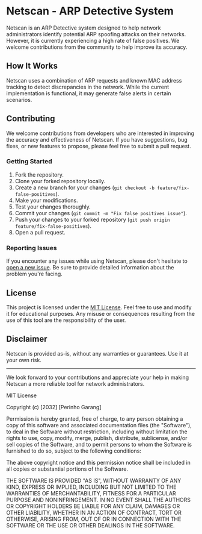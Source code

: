 # Netscan - ARP Detective System

Netscan is an ARP Detective system designed to help network administrators identify potential ARP spoofing attacks on their networks. However, it is currently experiencing a high rate of false positives. We welcome contributions from the community to help improve its accuracy.

## How It Works

Netscan uses a combination of ARP requests and known MAC address tracking to detect discrepancies in the network. While the current implementation is functional, it may generate false alerts in certain scenarios.

## Contributing

We welcome contributions from developers who are interested in improving the accuracy and effectiveness of Netscan. If you have suggestions, bug fixes, or new features to propose, please feel free to submit a pull request.

### Getting Started

1. Fork the repository.
2. Clone your forked repository locally.
3. Create a new branch for your changes (`git checkout -b feature/fix-false-positives`).
4. Make your modifications.
5. Test your changes thoroughly.
6. Commit your changes (`git commit -m "Fix false positives issue"`).
7. Push your changes to your forked repository (`git push origin feature/fix-false-positives`).
8. Open a pull request.

### Reporting Issues

If you encounter any issues while using Netscan, please don't hesitate to [open a new issue](https://github.com/perinhogarang/netscan/issues). Be sure to provide detailed information about the problem you're facing.

## License

This project is licensed under the [MIT License](LICENSE). Feel free to use and modify it for educational purposes. Any misuse or consequences resulting from the use of this tool are the responsibility of the user.

## Disclaimer

Netscan is provided as-is, without any warranties or guarantees. Use it at your own risk.

---

We look forward to your contributions and appreciate your help in making Netscan a more reliable tool for network administrators.



MIT License

Copyright (c) [2032] [Perinho Garang]

Permission is hereby granted, free of charge, to any person obtaining a copy
of this software and associated documentation files (the "Software"), to deal
in the Software without restriction, including without limitation the rights
to use, copy, modify, merge, publish, distribute, sublicense, and/or sell
copies of the Software, and to permit persons to whom the Software is
furnished to do so, subject to the following conditions:

The above copyright notice and this permission notice shall be included in all
copies or substantial portions of the Software.

THE SOFTWARE IS PROVIDED "AS IS", WITHOUT WARRANTY OF ANY KIND, EXPRESS OR
IMPLIED, INCLUDING BUT NOT LIMITED TO THE WARRANTIES OF MERCHANTABILITY,
FITNESS FOR A PARTICULAR PURPOSE AND NONINFRINGEMENT. IN NO EVENT SHALL THE
AUTHORS OR COPYRIGHT HOLDERS BE LIABLE FOR ANY CLAIM, DAMAGES OR OTHER
LIABILITY, WHETHER IN AN ACTION OF CONTRACT, TORT OR OTHERWISE, ARISING FROM,
OUT OF OR IN CONNECTION WITH THE SOFTWARE OR THE USE OR OTHER DEALINGS IN THE
SOFTWARE.

